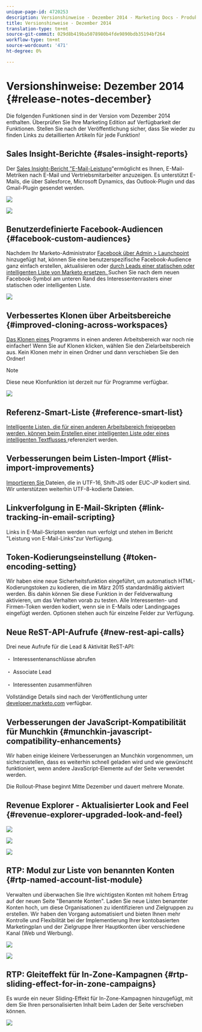 ```yaml
---
unique-page-id: 4720253
description: Versionshinweise - Dezember 2014 - Marketing Docs - Produktdokumentation
title: Versionshinweise - Dezember 2014
translation-type: tm+mt
source-git-commit: 029d8b419ba5078980b4fde9890bdb35194bf264
workflow-type: tm+mt
source-wordcount: '471'
ht-degree: 0%

---
```



# Versionshinweise: Dezember 2014 {#release-notes-december}

Die folgenden Funktionen sind in der Version vom Dezember 2014 enthalten. Überprüfen Sie Ihre Marketing Edition auf Verfügbarkeit der Funktionen. Stellen Sie nach der Veröffentlichung sicher, dass Sie wieder zu finden Links zu detaillierten Artikeln für jede Funktion!

## Sales Insight-Berichte {#sales-insight-reports}

Der [Sales Insight-Bericht &quot;E-Mail-Leistung](/help/marketo/product-docs/marketo-sales-insight/msi-for-salesforce/features/performance-reports/sales-insight-email-performance-report.md)&quot;ermöglicht es Ihnen, E-Mail-Metriken nach E-Mail und Vertriebsmitarbeiter anzuzeigen. Es unterstützt E-Mails, die über Salesforce, Microsoft Dynamics, das Outlook-Plugin und das Gmail-Plugin gesendet werden.

![](assets/image2014-12-5-11-3a5-3a46.png)

![](assets/image2014-12-5-11-3a5-3a55.png)

## Benutzerdefinierte Facebook-Audiencen {#facebook-custom-audiences}

Nachdem Ihr Marketo-Administrator [Facebook über Admin > Launchpoint](/help/marketo/product-docs/demand-generation/ad-network-integrations/add-facebook-custom-audiences-as-a-launchpoint-service.md) hinzugefügt hat, können Sie eine benutzerspezifische Facebook-Audience ganz einfach erstellen, aktualisieren oder [durch Leads einer statischen oder intelligenten Liste von Marketo ersetzen. ](/help/marketo/product-docs/demand-generation/facebook/create-a-custom-audience-in-facebook.md) Suchen Sie nach dem neuen Facebook-Symbol am unteren Rand des Interessentenrasters einer statischen oder intelligenten Liste.

![](assets/image2014-12-5-11-3a6-3a28.png)

## Verbessertes Klonen über Arbeitsbereiche {#improved-cloning-across-workspaces}

[Das Klonen eines ](/help/marketo/product-docs/core-marketo-concepts/programs/working-with-programs/clone-a-program.md) Programms in einen anderen Arbeitsbereich war noch nie einfacher! Wenn Sie auf Klonen klicken, wählen Sie den Zielarbeitsbereich aus. Kein Klonen mehr in einen Ordner und dann verschieben Sie den Ordner!

>[!NOTE]
>
>Diese neue Klonfunktion ist derzeit nur für Programme verfügbar.

![](assets/image2014-12-5-11-3a7-3a13.png)

## Referenz-Smart-Liste {#reference-smart-list}

[Intelligente Listen, die für einen anderen Arbeitsbereich freigegeben werden, können beim Erstellen einer intelligenten Liste oder eines intelligenten Textflusses ](/help/marketo/product-docs/core-marketo-concepts/smart-lists-and-static-lists/using-smart-lists/reference-a-list-or-smart-list-across-workspaces.md) referenziert werden.

## Verbesserungen beim Listen-Import {#list-import-improvements}

[Importieren Sie ](/help/marketo/getting-started/quick-wins/import-a-list-of-people.md) Dateien, die in UTF-16, Shift-JIS oder EUC-JP kodiert sind. Wir unterstützen weiterhin UTF-8-kodierte Dateien.

## Linkverfolgung in E-Mail-Skripten {#link-tracking-in-email-scripting}

Links in E-Mail-Skripten werden nun verfolgt und stehen im Bericht &quot;Leistung von E-Mail-Links&quot;zur Verfügung.

## Token-Kodierungseinstellung {#token-encoding-setting}

Wir haben eine neue Sicherheitsfunktion eingeführt, um automatisch HTML-Kodierungstoken zu kodieren, die im März 2015 standardmäßig aktiviert werden. Bis dahin können Sie diese Funktion in der Feldverwaltung aktivieren, um das Verhalten vorab zu testen. Alle Interessenten- und Firmen-Token werden kodiert, wenn sie in E-Mails oder Landingpages eingefügt werden. Optionen stehen auch für einzelne Felder zur Verfügung.

## Neue ReST-API-Aufrufe {#new-rest-api-calls}

Drei neue Aufrufe für die Lead &amp; Aktivität ReST-API:

・ Interessentenanschlüsse abrufen

・ Associate Lead

・ Interessenten zusammenführen

Vollständige Details sind nach der Veröffentlichung unter [developer.marketo.com](https://developers.marketo.com/) verfügbar.

## Verbesserungen der JavaScript-Kompatibilität für Munchkin {#munchkin-javascript-compatibility-enhancements}

Wir haben einige kleinere Verbesserungen an Munchkin vorgenommen, um sicherzustellen, dass es weiterhin schnell geladen wird und wie gewünscht funktioniert, wenn andere JavaScript-Elemente auf der Seite verwendet werden.

Die Rollout-Phase beginnt Mitte Dezember und dauert mehrere Monate.

## Revenue Explorer - Aktualisierter Look and Feel {#revenue-explorer-upgraded-look-and-feel}

![](assets/image2014-12-5-11-3a8-3a4.png)

![](assets/image2014-12-5-11-3a8-3a14.png)

![](assets/image2014-12-5-11-3a8-3a36.png)

## RTP: Modul zur Liste von benannten Konten {#rtp-named-account-list-module}

Verwalten und überwachen Sie Ihre wichtigsten Konten mit hohem Ertrag auf der neuen Seite &quot;Benannte Konten&quot;. Laden Sie neue Listen benannter Konten hoch, um diese Organisationen zu identifizieren und Zielgruppen zu erstellen. Wir haben den Vorgang automatisiert und bieten Ihnen mehr Kontrolle und Flexibilität bei der Implementierung Ihrer kontobasierten Marketingplan und der Zielgruppe Ihrer Hauptkonten über verschiedene Kanal (Web und Werbung).

![](assets/image2014-12-5-11-3a8-3a56.png)

![](assets/image2014-12-5-11-3a9-3a10.png)

## RTP: Gleiteffekt für In-Zone-Kampagnen {#rtp-sliding-effect-for-in-zone-campaigns}

Es wurde ein neuer Sliding-Effekt für In-Zone-Kampagnen hinzugefügt, mit dem Sie Ihren personalisierten Inhalt beim Laden der Seite verschieben können.

![](assets/image2014-12-5-11-3a9-3a34.png)
